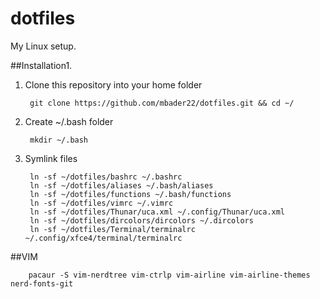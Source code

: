 # dotfiles

My Linux setup.

##Installation1.

1. Clone this repository into your home folder

        git clone https://github.com/mbader22/dotfiles.git && cd ~/

1. Create ~/.bash folder

        mkdir ~/.bash

1. Symlink files

        ln -sf ~/dotfiles/bashrc ~/.bashrc
        ln -sf ~/dotfiles/aliases ~/.bash/aliases
        ln -sf ~/dotfiles/functions ~/.bash/functions
        ln -sf ~/dotfiles/vimrc ~/.vimrc
        ln -sf ~/dotfiles/Thunar/uca.xml ~/.config/Thunar/uca.xml
        ln -sf ~/dotfiles/dircolors/dircolors ~/.dircolors
        ln -sf ~/dotfiles/Terminal/terminalrc ~/.config/xfce4/terminal/terminalrc

##VIM

        pacaur -S vim-nerdtree vim-ctrlp vim-airline vim-airline-themes nerd-fonts-git
